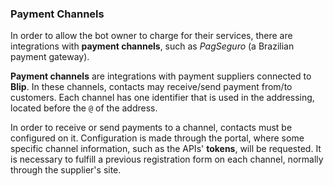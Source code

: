 ### Payment Channels

In order to allow the bot owner to charge for their services, there are integrations with **payment channels**, such as *PagSeguro* (a Brazilian payment gateway).

**Payment channels** are integrations with payment suppliers connected to **Blip**. In these channels, contacts may receive/send payment from/to customers. Each channel has one identifier that is used in the addressing, located before the `@` of the address.

In order to receive or send payments to a channel, contacts must be configured on it. Configuration is made through the portal, where some specific channel information, such as the APIs' **tokens**, will be requested. It is necessary to fulfill a previous registration form on each channel, normally through the supplier's site. 
